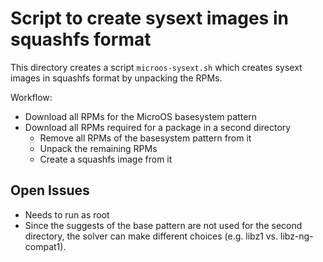 # Script to create sysext images in squashfs format

This directory creates a script `microos-sysext.sh` which creates sysext images in squashfs format by unpacking the RPMs.

Workflow:
* Download all RPMs for the MicroOS basesystem pattern
* Download all RPMs required for a package in a second directory
  * Remove all RPMs of the basesystem pattern from it
  * Unpack the remaining RPMs
  * Create a squashfs image from it

## Open Issues

* Needs to run as root
* Since the suggests of the base pattern are not used for the second directory, the solver can make different choices (e.g. libz1 vs. libz-ng-compat1).
